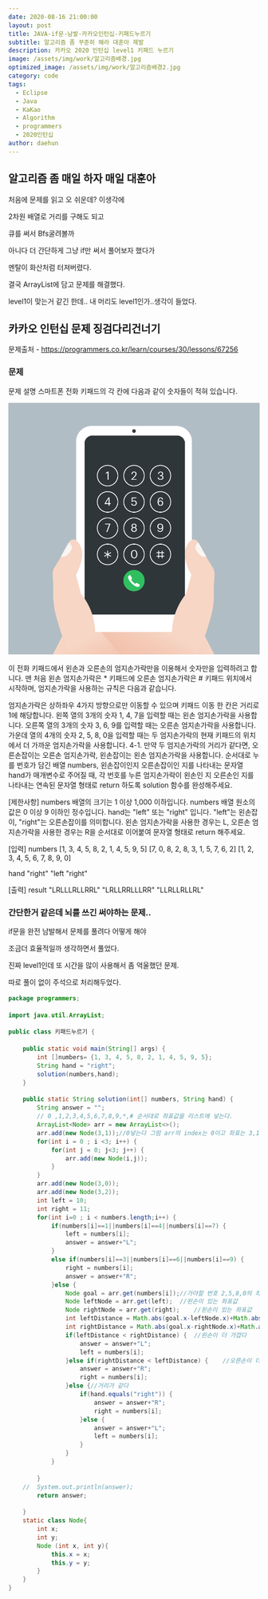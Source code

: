 ```yaml
---
date: 2020-08-16 21:00:00
layout: post
title: JAVA-if문-남발-카카오인턴십-키패드누르기
subtitle: 알고리즘 좀 꾸준히 해라 대훈아 제발
description: 카카오 2020 인턴십 level1 키패드 누르기
image: /assets/img/work/알고리즘배경.jpg
optimized_image: /assets/img/work/알고리즘배경2.jpg
category: code
tags:
  - Eclipse
  - Java
  - KaKao
  - Algorithm
  - programmers
  - 2020인턴십
author: daehun
---
```


## 알고리즘 좀 매일 하자 매일 대훈아

처음에 문제를 읽고 오 쉬운데? 이생각에

2차원 배열로 거리를 구해도 되고

큐를 써서 Bfs굴려볼까

아니다 더 간단하게 그냥 if만 써서 풀어보자 했다가

멘탈이 화산처럼 터져버렸다.

결국 ArrayList에 담고 문제를 해결했다.

level1이 맞는거 같긴 한데.. 내 머리도 level1인가..생각이 들었다.

## 카카오 인턴십 문제 징검다리건너기
문제출처 - <https://programmers.co.kr/learn/courses/30/lessons/67256>

### 문제

문제 설명
스마트폰 전화 키패드의 각 칸에 다음과 같이 숫자들이 적혀 있습니다.

![1](../assets/img/work/키패드누르기1.png)

이 전화 키패드에서 왼손과 오른손의 엄지손가락만을 이용해서 숫자만을 입력하려고 합니다.
맨 처음 왼손 엄지손가락은 * 키패드에 오른손 엄지손가락은 # 키패드 위치에서 시작하며, 엄지손가락을 사용하는 규칙은 다음과 같습니다.

엄지손가락은 상하좌우 4가지 방향으로만 이동할 수 있으며 키패드 이동 한 칸은 거리로 1에 해당합니다.
왼쪽 열의 3개의 숫자 1, 4, 7을 입력할 때는 왼손 엄지손가락을 사용합니다.
오른쪽 열의 3개의 숫자 3, 6, 9를 입력할 때는 오른손 엄지손가락을 사용합니다.
가운데 열의 4개의 숫자 2, 5, 8, 0을 입력할 때는 두 엄지손가락의 현재 키패드의 위치에서 더 가까운 엄지손가락을 사용합니다.
4-1. 만약 두 엄지손가락의 거리가 같다면, 오른손잡이는 오른손 엄지손가락, 왼손잡이는 왼손 엄지손가락을 사용합니다.
순서대로 누를 번호가 담긴 배열 numbers, 왼손잡이인지 오른손잡이인 지를 나타내는 문자열 hand가 매개변수로 주어질 때, 각 번호를 누른 엄지손가락이 왼손인 지 오른손인 지를 나타내는 연속된 문자열 형태로 return 하도록 solution 함수를 완성해주세요.

[제한사항]
numbers 배열의 크기는 1 이상 1,000 이하입니다.
numbers 배열 원소의 값은 0 이상 9 이하인 정수입니다.
hand는 "left" 또는 "right" 입니다.
"left"는 왼손잡이, "right"는 오른손잡이를 의미합니다.
왼손 엄지손가락을 사용한 경우는 L, 오른손 엄지손가락을 사용한 경우는 R을 순서대로 이어붙여 문자열 형태로 return 해주세요.

[입력]
numbers
[1, 3, 4, 5, 8, 2, 1, 4, 5, 9, 5]
[7, 0, 8, 2, 8, 3, 1, 5, 7, 6, 2]
[1, 2, 3, 4, 5, 6, 7, 8, 9, 0]

hand
"right"
"left
"right"

[출력]
result
"LRLLLRLLRRL"
"LRLLRRLLLRR"
"LLRLLRLLRL"

### 간단한거 같은데 뇌를 쓰긴 써야하는 문제..

if문을 완전 남발해서 문제를 풀려다 어떻게 해야 

조금더 효율적일까 생각하면서 풀었다.

진짜 level1인데 또 시간을 많이 사용해서 좀 억울했던 문제.

따로 풀이 없이 주석으로 처리해두었다.

```java
package programmers;

import java.util.ArrayList;

public class 키패드누르기 {

	public static void main(String[] args) {
		int []numbers= {1, 3, 4, 5, 8, 2, 1, 4, 5, 9, 5};
		String hand = "right";
		solution(numbers,hand);
	}
	
	public static String solution(int[] numbers, String hand) {
		String answer = "";
		// 0 ,1,2,3,4,5,6,7,8,9,*,# 순서대로 좌표값을 리스트에 넣는다.
		ArrayList<Node> arr = new ArrayList<>();
		arr.add(new Node(3,1));//0넣는다 그럼 arr의 index는 0이고 좌표는 3,1
		for(int i = 0 ; i <3; i++) {
			for(int j = 0; j<3; j++) {
				arr.add(new Node(i,j));
			}
		}
		arr.add(new Node(3,0));
		arr.add(new Node(3,2));
		int left = 10;
		int right = 11;		
		for(int i=0 ; i < numbers.length;i++) {
			if(numbers[i]==1||numbers[i]==4||numbers[i]==7) {
				left = numbers[i];
				answer = answer+"L";
			}
			else if(numbers[i]==3||numbers[i]==6||numbers[i]==9) {
				right = numbers[i];
				answer = answer+"R";
			}else {
				Node goal = arr.get(numbers[i]);//가야할 번호 2,5,8,0의 좌표값
				Node leftNode = arr.get(left);	//왼손이 있는 좌표값
				Node rightNode = arr.get(right);	//왼손이 있는 좌표값
				int leftDistance = Math.abs(goal.x-leftNode.x)+Math.abs(goal.y-leftNode.y);	//거리 절대값
				int rightDistance = Math.abs(goal.x-rightNode.x)+Math.abs(goal.y-rightNode.y);	//거리 절대값
				if(leftDistance < rightDistance) {	//왼손이 더 가깝다
					answer = answer+"L";
					left = numbers[i];
				}else if(rightDistance < leftDistance) {	//오른손이 더 가깝다
					answer = answer+"R";
					right = numbers[i];
				}else {//거리가 같다
					if(hand.equals("right")) {
						answer = answer+"R";
						right = numbers[i];
					}else {
						answer = answer+"L";
						left = numbers[i];
					}
				}
			}
			
		}
	//	System.out.println(answer);
		return answer;
        
    }
	static class Node{
		int x;
		int y;
		Node (int x, int y){
			this.x = x;
			this.y = y;
		}
	}
}
```

